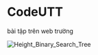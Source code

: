 # CodeUTT 
bài tập trên web trường

![Height_Binary_Search_Tree](https://user-images.githubusercontent.com/91842746/187327152-aca3152c-5f06-43df-80cb-06c3bd32fdea.png)
